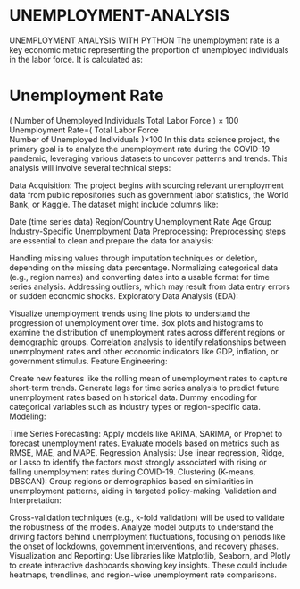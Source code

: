 # UNEMPLOYMENT-ANALYSIS
UNEMPLOYMENT ANALYSIS WITH PYTHON 
The unemployment rate is a key economic metric representing the proportion of unemployed individuals in the labor force. It is calculated as:

Unemployment Rate
=
(
Number of Unemployed Individuals
Total Labor Force
)
×
100
Unemployment Rate=( 
Total Labor Force
Number of Unemployed Individuals
​
 )×100
In this data science project, the primary goal is to analyze the unemployment rate during the COVID-19 pandemic, leveraging various datasets to uncover patterns and trends. This analysis will involve several technical steps:

Data Acquisition:
The project begins with sourcing relevant unemployment data from public repositories such as government labor statistics, the World Bank, or Kaggle. The dataset might include columns like:

Date (time series data)
Region/Country
Unemployment Rate
Age Group
Industry-Specific Unemployment
Data Preprocessing:
Preprocessing steps are essential to clean and prepare the data for analysis:

Handling missing values through imputation techniques or deletion, depending on the missing data percentage.
Normalizing categorical data (e.g., region names) and converting dates into a usable format for time series analysis.
Addressing outliers, which may result from data entry errors or sudden economic shocks.
Exploratory Data Analysis (EDA):

Visualize unemployment trends using line plots to understand the progression of unemployment over time.
Box plots and histograms to examine the distribution of unemployment rates across different regions or demographic groups.
Correlation analysis to identify relationships between unemployment rates and other economic indicators like GDP, inflation, or government stimulus.
Feature Engineering:

Create new features like the rolling mean of unemployment rates to capture short-term trends.
Generate lags for time series analysis to predict future unemployment rates based on historical data.
Dummy encoding for categorical variables such as industry types or region-specific data.
Modeling:

Time Series Forecasting: Apply models like ARIMA, SARIMA, or Prophet to forecast unemployment rates. Evaluate models based on metrics such as RMSE, MAE, and MAPE.
Regression Analysis: Use linear regression, Ridge, or Lasso to identify the factors most strongly associated with rising or falling unemployment rates during COVID-19.
Clustering (K-means, DBSCAN): Group regions or demographics based on similarities in unemployment patterns, aiding in targeted policy-making.
Validation and Interpretation:

Cross-validation techniques (e.g., k-fold validation) will be used to validate the robustness of the models.
Analyze model outputs to understand the driving factors behind unemployment fluctuations, focusing on periods like the onset of lockdowns, government interventions, and recovery phases.
Visualization and Reporting:
Use libraries like Matplotlib, Seaborn, and Plotly to create interactive dashboards showing key insights. These could include heatmaps, trendlines, and region-wise unemployment rate comparisons.
